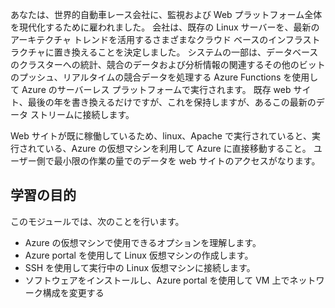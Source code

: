 あなたは、世界的自動車レース会社に、監視および Web プラットフォーム全体を現代化するために雇われました。 会社は、既存の Linux サーバーを、最新のアーキテクチャ トレンドを活用するさまざまなクラウド ベースのインフラストラクチャに置き換えることを決定しました。 システムの一部は、データベースのクラスターへの統計、競合のデータおよび分析情報の関連するその他のビットのプッシュ、リアルタイムの競合データを処理する Azure Functions を使用して Azure のサーバーレス プラットフォームで実行されます。 既存 web サイト、最後の年を書き換えるだけですが、これを保持しますが、あるこの最新のデータ ストリームに接続します。

Web サイトが既に稼働しているため、linux、Apache で実行されていると、実行されている、Azure の仮想マシンを利用して Azure に直接移動すること。 ユーザー側で最小限の作業の量でのデータを web サイトのアクセスがなります。

## <a name="learning-objectives"></a>学習の目的

このモジュールでは、次のことを行います。

- Azure の仮想マシンで使用できるオプションを理解します。
- Azure portal を使用して Linux 仮想マシンの作成します。
- SSH を使用して実行中の Linux 仮想マシンに接続します。
- ソフトウェアをインストールし、Azure portal を使用して VM 上でネットワーク構成を変更する